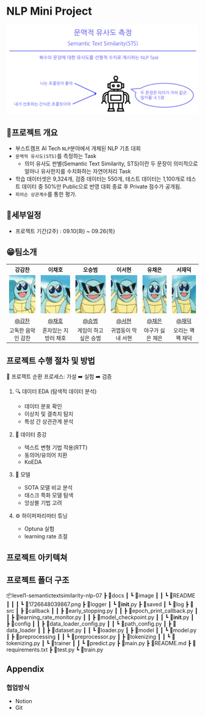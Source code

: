 # NLP Mini Project

![1726648039867](./docs/image/README/1726648039867.png)

## 📕프로젝트 개요

* 부스트캠프 AI Tech `NLP`분야에서 개체된 NLP 기초 대회
* `문맥적 유사도(STS)`를 측정하는 Task
  * 의미 유사도 판별(Semantic Text Similarity, STS)이란 두 문장이 의미적으로 얼마나 유사한지를 수치화하는 자연어처리 Task
* 학습 데이터셋은 9,324개, 검증 데이터는 550개, 테스트 데이터는 1,100개로 테스트 데이터 중 50%만 Public으로 반영 대회 종료 후 Private 점수가 공개됨.
* `피어슨 상관계수`를 통한 평가.

## 📆세부일정

* 프로젝트 기간(2주) : 09.10(화) ~ 09.26(목)

## 😁팀소개

<table style="width: 100%; text-align: center;">
  <tr>
    <th>강감찬</th>
    <th>이채호</th>
    <th>오승범</th>
    <th>이서현</th>
    <th>유채은</th>
    <th>서재덕</th>
  </tr>
  <tr>
    <td><img src="./docs/image/README/꼬부기1.png" alt="꼬부기1" width="100" height="100"></td>
    <td><img src="./docs/image/README/꼬부기2.png" alt="꼬부기2" width="100" height="100"></td>
    <td><img src="./docs/image/README/꼬부기3.png" alt="꼬부기3" width="100" height="100"></td>
    <td><img src="./docs/image/README/꼬부기4.png" alt="꼬부기4" width="100" height="100"></td>
    <td><img src="./docs/image/README/꼬부기5.png" alt="꼬부기5" width="100" height="100"></td>
    <td><img src="./docs/image/README/꼬부기6.png" alt="꼬부기6" width="100" height="100"></td>
  </tr>
  <tr>
    <td><a href="https://github.com/gsgh3016">@감찬</a></td>
    <td><a href="https://github.com/chell9999">@채호</a></td>
    <td><a href="https://github.com/Sbeom12">@승범</a></td>
    <td><a href="https://github.com/seohyeon0677">@서현</a></td>
    <td><a href="https://github.com/canolayoo78">@채은</a></td>
    <td><a href="https://github.com/jduck301">@재덕</a></td>
  </tr>
  <tr>
    <td>고독한 음악인 감찬</td>
    <td>혼자있는 지방러 채호</td>
    <td>게임이 하고 싶은 승범</td>
    <td>귀엽둥이 막내 서현</td>
    <td>야구가 싫은 채은</td>
    <td>오리는 꽥꽥 재덕</td>
  </tr>
</table>

## 프로젝트 수행 절차 및 방법

🔄 프로젝트 순환 프로세스: 가설 ➡️ 실험 ➡️ 검증

1. 🔍 데이터 EDA (탐색적 데이터 분석)

   * 데이터 분포 확인
   * 이상치 및 결측치 탐지
   * 특성 간 상관관계 분석
2. 🔬 데이터 증강

   * 텍스트 변형 기법 적용(RTT)
   * 동의어/유의어 치환
   * KoEDA
3. 🤖 모델

   * SOTA 모델 비교 분석
   * 태스크 특화 모델 탐색
   * 앙상블 기법 고려
4. ⚙️ 하이퍼파리마터 튜닝

   * Optuna 실험
   * learning rate 조절

## 프로젝트 아키텍쳐

## 프로젝트 폴더 구조

📦level1-semantictextsimilarity-nlp-07
 ┣ 📂docs
 ┃ ┗ 📂image
 ┃ ┃ ┗ 📂README
 ┃ ┃ ┃ ┗ 📜1726648039867.png
 ┣ 📂logger
 ┃ ┗ 📜__init__.py
 ┣ 📂saved
 ┃ ┗ 📜log
 ┣ 📂src
 ┃ ┣ 📂callback
 ┃ ┃ ┣ 📜early_stopping.py
 ┃ ┃ ┣ 📜epoch_print_callback.py
 ┃ ┃ ┣ 📜learning_rate_monitor.py
 ┃ ┃ ┣ 📜model_checkpoint.py
 ┃ ┃ ┗ 📜__init__.py
 ┃ ┣ 📂config
 ┃ ┃ ┣ 📜data_loader_config.py
 ┃ ┃ ┗ 📜path_config.py
 ┃ ┣ 📂data_loader
 ┃ ┃ ┣ 📜dataset.py
 ┃ ┃ ┗ 📜loader.py
 ┃ ┣ 📂model
 ┃ ┃ ┗ 📜model.py
 ┃ ┣ 📂preprocessing
 ┃ ┃ ┗ 📜preprocessor.py
 ┃ ┣ 📂tokenizing
 ┃ ┃ ┗ 📜tokenizing.py
 ┃ ┗ 📂trainer
 ┃ ┃ ┗ 📜predict.py
 ┣ 📜main.py
 ┣ 📜README.md
 ┣ 📜requirements.txt
 ┣ 📜test.py
 ┗ 📜train.py

## Appendix

### 협업방식

* Notion
* Git
